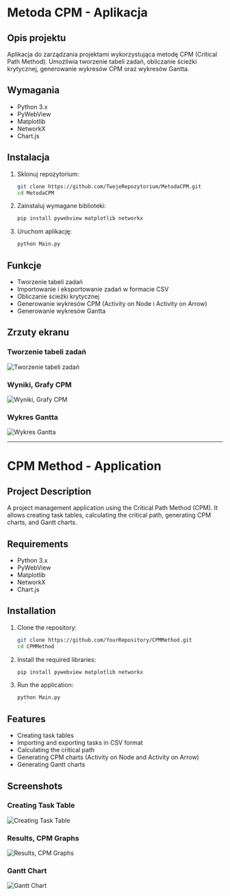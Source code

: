 # Metoda CPM - Aplikacja

## Opis projektu

Aplikacja do zarządzania projektami wykorzystująca metodę CPM (Critical Path Method). Umożliwia tworzenie tabeli zadań, obliczanie ścieżki krytycznej, generowanie wykresów CPM oraz wykresów Gantta.

## Wymagania

- Python 3.x
- PyWebView
- Matplotlib
- NetworkX
- Chart.js

## Instalacja

1. Sklonuj repozytorium:
    ```bash
    git clone https://github.com/TwojeRepozytorium/MetodaCPM.git
    cd MetodaCPM
    ```

2. Zainstaluj wymagane biblioteki:
    ```bash
    pip install pywebview matplotlib networkx
    ```

3. Uruchom aplikację:
    ```bash
    python Main.py
    ```

## Funkcje

- Tworzenie tabeli zadań
- Importowanie i eksportowanie zadań w formacie CSV
- Obliczanie ścieżki krytycznej
- Generowanie wykresów CPM (Activity on Node i Activity on Arrow)
- Generowanie wykresów Gantta

## Zrzuty ekranu

### Tworzenie tabeli zadań
![Tworzenie tabeli zadań](attachments/screenshot1.png)

### Wyniki, Grafy CPM
![Wyniki, Grafy CPM](attachments/screenshot2.png)

### Wykres Gantta
![Wykres Gantta](attachments/screenshot3.png)

---

# CPM Method - Application

## Project Description

A project management application using the Critical Path Method (CPM). It allows creating task tables, calculating the critical path, generating CPM charts, and Gantt charts.

## Requirements

- Python 3.x
- PyWebView
- Matplotlib
- NetworkX
- Chart.js

## Installation

1. Clone the repository:
    ```bash
    git clone https://github.com/YourRepository/CPMMethod.git
    cd CPMMethod
    ```

2. Install the required libraries:
    ```bash
    pip install pywebview matplotlib networkx
    ```

3. Run the application:
    ```bash
    python Main.py
    ```

## Features

- Creating task tables
- Importing and exporting tasks in CSV format
- Calculating the critical path
- Generating CPM charts (Activity on Node and Activity on Arrow)
- Generating Gantt charts

## Screenshots

### Creating Task Table
![Creating Task Table](attachments/screenshot1.png)

### Results, CPM Graphs
![Results, CPM Graphs](attachments/screenshot2.png)

### Gantt Chart
![Gantt Chart](attachments/screenshot3.png)
